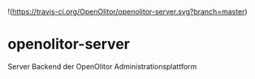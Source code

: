 !(https://travis-ci.org/OpenOlitor/openolitor-server.svg?branch=master)
# openolitor-server
Server Backend der OpenOlitor Administrationsplattform
